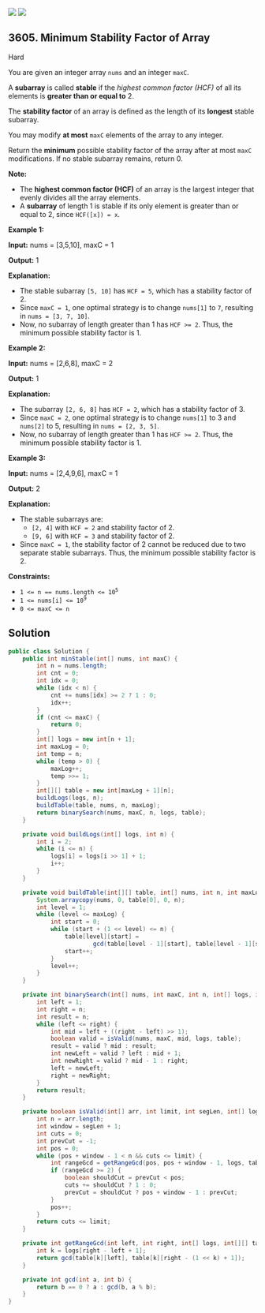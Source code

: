 [![](https://img.shields.io/github/stars/javadev/LeetCode-in-Java?label=Stars&style=flat-square)](https://github.com/javadev/LeetCode-in-Java)
[![](https://img.shields.io/github/forks/javadev/LeetCode-in-Java?label=Fork%20me%20on%20GitHub%20&style=flat-square)](https://github.com/javadev/LeetCode-in-Java/fork)

## 3605\. Minimum Stability Factor of Array

Hard

You are given an integer array `nums` and an integer `maxC`.

A **subarray** is called **stable** if the _highest common factor (HCF)_ of all its elements is **greater than or equal to** 2.

The **stability factor** of an array is defined as the length of its **longest** stable subarray.

You may modify **at most** `maxC` elements of the array to any integer.

Return the **minimum** possible stability factor of the array after at most `maxC` modifications. If no stable subarray remains, return 0.

**Note:**

*   The **highest common factor (HCF)** of an array is the largest integer that evenly divides all the array elements.
*   A **subarray** of length 1 is stable if its only element is greater than or equal to 2, since `HCF([x]) = x`.

**Example 1:**

**Input:** nums = [3,5,10], maxC = 1

**Output:** 1

**Explanation:**

*   The stable subarray `[5, 10]` has `HCF = 5`, which has a stability factor of 2.
*   Since `maxC = 1`, one optimal strategy is to change `nums[1]` to `7`, resulting in `nums = [3, 7, 10]`.
*   Now, no subarray of length greater than 1 has `HCF >= 2`. Thus, the minimum possible stability factor is 1.

**Example 2:**

**Input:** nums = [2,6,8], maxC = 2

**Output:** 1

**Explanation:**

*   The subarray `[2, 6, 8]` has `HCF = 2`, which has a stability factor of 3.
*   Since `maxC = 2`, one optimal strategy is to change `nums[1]` to 3 and `nums[2]` to 5, resulting in `nums = [2, 3, 5]`.
*   Now, no subarray of length greater than 1 has `HCF >= 2`. Thus, the minimum possible stability factor is 1.

**Example 3:**

**Input:** nums = [2,4,9,6], maxC = 1

**Output:** 2

**Explanation:**

*   The stable subarrays are:
    *   `[2, 4]` with `HCF = 2` and stability factor of 2.
    *   `[9, 6]` with `HCF = 3` and stability factor of 2.
*   Since `maxC = 1`, the stability factor of 2 cannot be reduced due to two separate stable subarrays. Thus, the minimum possible stability factor is 2.

**Constraints:**

*   <code>1 <= n == nums.length <= 10<sup>5</sup></code>
*   <code>1 <= nums[i] <= 10<sup>9</sup></code>
*   `0 <= maxC <= n`

## Solution

```java
public class Solution {
    public int minStable(int[] nums, int maxC) {
        int n = nums.length;
        int cnt = 0;
        int idx = 0;
        while (idx < n) {
            cnt += nums[idx] >= 2 ? 1 : 0;
            idx++;
        }
        if (cnt <= maxC) {
            return 0;
        }
        int[] logs = new int[n + 1];
        int maxLog = 0;
        int temp = n;
        while (temp > 0) {
            maxLog++;
            temp >>= 1;
        }
        int[][] table = new int[maxLog + 1][n];
        buildLogs(logs, n);
        buildTable(table, nums, n, maxLog);
        return binarySearch(nums, maxC, n, logs, table);
    }

    private void buildLogs(int[] logs, int n) {
        int i = 2;
        while (i <= n) {
            logs[i] = logs[i >> 1] + 1;
            i++;
        }
    }

    private void buildTable(int[][] table, int[] nums, int n, int maxLog) {
        System.arraycopy(nums, 0, table[0], 0, n);
        int level = 1;
        while (level <= maxLog) {
            int start = 0;
            while (start + (1 << level) <= n) {
                table[level][start] =
                        gcd(table[level - 1][start], table[level - 1][start + (1 << (level - 1))]);
                start++;
            }
            level++;
        }
    }

    private int binarySearch(int[] nums, int maxC, int n, int[] logs, int[][] table) {
        int left = 1;
        int right = n;
        int result = n;
        while (left <= right) {
            int mid = left + ((right - left) >> 1);
            boolean valid = isValid(nums, maxC, mid, logs, table);
            result = valid ? mid : result;
            int newLeft = valid ? left : mid + 1;
            int newRight = valid ? mid - 1 : right;
            left = newLeft;
            right = newRight;
        }
        return result;
    }

    private boolean isValid(int[] arr, int limit, int segLen, int[] logs, int[][] table) {
        int n = arr.length;
        int window = segLen + 1;
        int cuts = 0;
        int prevCut = -1;
        int pos = 0;
        while (pos + window - 1 < n && cuts <= limit) {
            int rangeGcd = getRangeGcd(pos, pos + window - 1, logs, table);
            if (rangeGcd >= 2) {
                boolean shouldCut = prevCut < pos;
                cuts += shouldCut ? 1 : 0;
                prevCut = shouldCut ? pos + window - 1 : prevCut;
            }
            pos++;
        }
        return cuts <= limit;
    }

    private int getRangeGcd(int left, int right, int[] logs, int[][] table) {
        int k = logs[right - left + 1];
        return gcd(table[k][left], table[k][right - (1 << k) + 1]);
    }

    private int gcd(int a, int b) {
        return b == 0 ? a : gcd(b, a % b);
    }
}
```